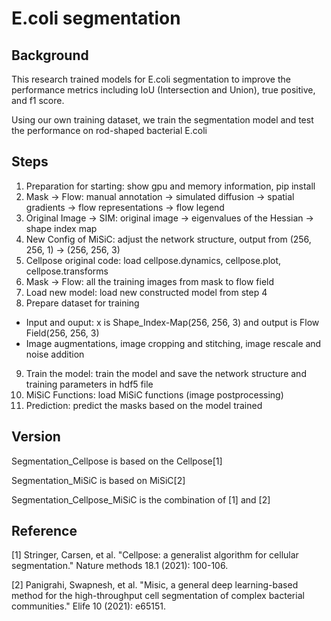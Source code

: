 # E.coli segmentation

## Background
This research trained models for E.coli segmentation to improve the performance metrics including IoU (Intersection and Union), true positive, and f1 score.

Using our own training dataset, we train the segmentation model and test the performance on rod-shaped bacterial E.coli

## Steps
1. Preparation for starting: show gpu and memory information, pip install
2. Mask -> Flow: manual annotation -> simulated diffusion -> spatial gradients -> flow representations -> flow legend
3. Original Image -> SIM: original image -> eigenvalues of the Hessian -> shape index map
4. New Config of MiSiC: adjust the network structure, output from (256, 256, 1) -> (256, 256, 3)
5. Cellpose original code: load cellpose.dynamics, cellpose.plot, cellpose.transforms
6. Mask -> Flow: all the training images from mask to flow field
7. Load new model: load new constructed model from step 4
8. Prepare dataset for training
- Input and ouput: x is Shape_Index-Map(256, 256, 3) and output is Flow Field(256, 256, 3)
- Image augmentations, image cropping and stitching, image rescale and noise addition
9. Train the model: train the model and save the network structure and training parameters in hdf5 file
10. MiSiC Functions: load MiSiC functions (image postprocessing)
11. Prediction: predict the masks based on the model trained

## Version
Segmentation_Cellpose is based on the Cellpose[1]

Segmentation_MiSiC is based on MiSiC[2]

Segmentation_Cellpose_MiSiC is the combination of [1] and [2]

## Reference
[1] Stringer, Carsen, et al. "Cellpose: a generalist algorithm for cellular segmentation." Nature methods 18.1 (2021): 100-106.

[2] Panigrahi, Swapnesh, et al. "Misic, a general deep learning-based method for the high-throughput cell segmentation of complex bacterial communities." Elife 10 (2021): e65151.
